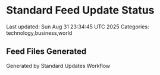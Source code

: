 # Standard Feed Update Status
Last updated: Sun Aug 31 23:34:45 UTC 2025
Categories: technology,business,world

## Feed Files Generated

Generated by Standard Updates Workflow
